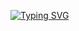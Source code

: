 [![Typing SVG](https://readme-typing-svg.demolab.com/?lines=Hi+stalker;Why+stalk+if+you+can+call)](https://git.io/typing-svg)
